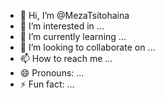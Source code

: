 - 👋 Hi, I’m @MezaTsitohaina
- 👀 I’m interested in ...
- 🌱 I’m currently learning ...
- 💞️ I’m looking to collaborate on ...
- 📫 How to reach me ...
- 😄 Pronouns: ...
- ⚡ Fun fact: ...

<!---
MezaTsitohaina/MezaTsitohaina is a ✨ special ✨ repository because its `README.md` (this file) appears on your GitHub profile.
You can click the Preview link to take a look at your changes.
--->
